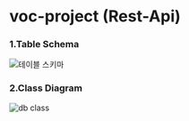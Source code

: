 # voc-project (Rest-Api)

### 1.Table Schema
![테이블 스키마](https://user-images.githubusercontent.com/76646494/173235830-79750ab1-55da-4a12-9a89-72dd778320b9.png)

### 2.Class Diagram
![db class](https://user-images.githubusercontent.com/76646494/173235880-6bb0756e-e753-4f90-90a0-909773834676.png)
